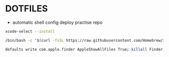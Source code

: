 # DOTFILES

- automatic shell config deploy practise repo

```sh
xcode-select --install
```

```sh
/bin/bash -c "$(curl -fsSL https://raw.githubusercontent.com/Homebrew/install/HEAD/install.sh)"; eval "$(/opt/homebrew/bin/brew shellenv)"
```

```sh
defaults write com.apple.finder AppleShowAllFiles True; killall Finder; git clone https://github.com/Wh1t3-Rabb1t/dotfiles.git "$HOME/.local/dotfiles"; $HOME/.local/dotfiles/deploy.zsh; cd ~/.local/dotfiles; brew bundle
```
